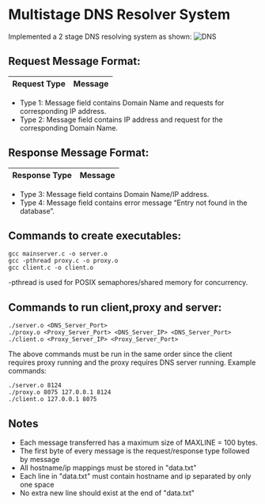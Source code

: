 # Multistage DNS Resolver System 
Implemented a 2 stage DNS resolving system as shown: 
![DNS](https://user-images.githubusercontent.com/75874394/142686878-ca03111b-b175-4faf-960e-fe6b069edd09.png)
## Request Message Format: 

| Request Type | Message |
| ------- | --- | 

* Type 1: Message field contains Domain Name and requests for corresponding IP address. 
* Type 2: Message field contains IP address and request for the corresponding Domain Name. 
## Response Message Format: 
| Response Type | Message |
| ------- | --- | 

* Type 3:  Message field contains Domain Name/IP address. 
* Type 4: Message field contains error message “Entry not found in the database”.

## Commands to create executables:
```
gcc mainserver.c -o server.o
gcc -pthread proxy.c -o proxy.o
gcc client.c -o client.o
```

-pthread is used for POSIX semaphores/shared memory for concurrency. 

## Commands to run client,proxy and server:
```
./server.o <DNS_Server_Port>
./proxy.o <Proxy_Server_Port> <DNS_Server_IP> <DNS_Server_Port>
./client.o <Proxy_Server_IP> <Proxy_Server_Port>
```

The above commands must be run in the same order since the client requires proxy running and the proxy requires DNS server running. 
Example commands:
```
./server.o 8124
./proxy.o 8075 127.0.0.1 8124
./client.o 127.0.0.1 8075
```

## Notes  
* Each message transferred has a maximum size of MAXLINE = 100 bytes. 
* The first byte of every message is the request/response type followed by message
* All hostname/ip mappings must be stored in "data.txt" 
* Each line in "data.txt" must contain hostname and ip separated by only one space
* No extra new line should exist at the end of "data.txt"


